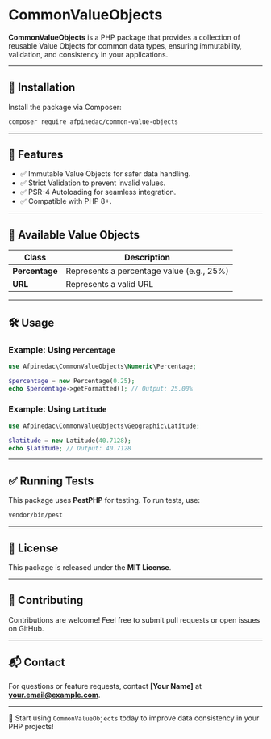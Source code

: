 # CommonValueObjects

**CommonValueObjects** is a PHP package that provides a collection of reusable Value Objects for common data types, ensuring immutability, validation, and consistency in your applications.

---

## 📌 Installation

Install the package via Composer:

```bash
composer require afpinedac/common-value-objects
```

---

## 🚀 Features

- ✅ Immutable Value Objects for safer data handling.
- ✅ Strict Validation to prevent invalid values.
- ✅ PSR-4 Autoloading for seamless integration.
- ✅ Compatible with PHP 8+.

---

## 📂 Available Value Objects

| **Class**        | **Description**                             |
|------------------|---------------------------------------------|
| **Percentage**   | Represents a percentage value (e.g., 25%)   |
| **URL**          | Represents a valid URL                      |

---

## 🛠 Usage

### Example: Using `Percentage`

```php
use Afpinedac\CommonValueObjects\Numeric\Percentage;

$percentage = new Percentage(0.25);
echo $percentage->getFormatted(); // Output: 25.00%
```

### Example: Using `Latitude`

```php
use Afpinedac\CommonValueObjects\Geographic\Latitude;

$latitude = new Latitude(40.7128);
echo $latitude; // Output: 40.7128
```

---

## ✅ Running Tests

This package uses **PestPHP** for testing. To run tests, use:

```bash
vendor/bin/pest
```

---

## 📜 License

This package is released under the **MIT License**.

---

## 🤝 Contributing

Contributions are welcome! Feel free to submit pull requests or open issues on GitHub.

---

## 📬 Contact

For questions or feature requests, contact **[Your Name]** at **your.email@example.com**.

---

🚀 Start using `CommonValueObjects` today to improve data consistency in your PHP projects!